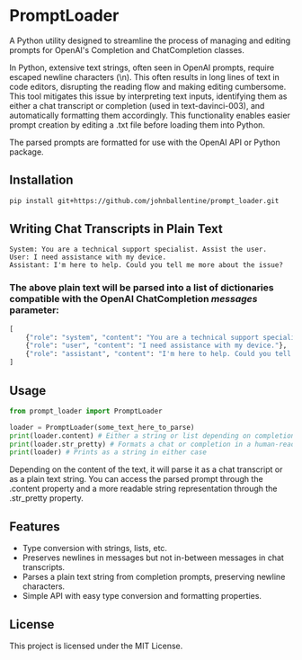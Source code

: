 # PromptLoader

A Python utility designed to streamline the process of managing and editing prompts for OpenAI's Completion and ChatCompletion classes.

In Python, extensive text strings, often seen in OpenAI prompts, require escaped newline characters (\\n). This often results in long lines of text in code editors, disrupting the reading flow and making editing cumbersome. This tool mitigates this issue by interpreting text inputs, identifying them as either a chat transcript or completion (used in text-davinci-003), and automatically formatting them accordingly. This functionality enables easier prompt creation by editing a .txt file before loading them into Python.

The parsed prompts are formatted for use with the OpenAI API or Python package.

## Installation
```bash
pip install git+https://github.com/johnballentine/prompt_loader.git
```

## Writing Chat Transcripts in Plain Text
```text
System: You are a technical support specialist. Assist the user.
User: I need assistance with my device.
Assistant: I'm here to help. Could you tell me more about the issue?
```

### The above plain text will be parsed into a list of dictionaries compatible with the OpenAI ChatCompletion <i>messages</i> parameter:
```python
[
    {"role": "system", "content": "You are a technical support specialist. Assist the user."},
    {"role": "user", "content": "I need assistance with my device."},
    {"role": "assistant", "content": "I'm here to help. Could you tell me more about the issue?"}
]
```

## Usage
```python
from prompt_loader import PromptLoader

loader = PromptLoader(some_text_here_to_parse)
print(loader.content) # Either a string or list depending on completion or chat
print(loader.str_pretty) # Formats a chat or completion in a human-readable way
print(loader) # Prints as a string in either case
```
Depending on the content of the text, it will parse it as a chat transcript or as a plain text string. You can access the parsed prompt through the .content property and a more readable string representation through the .str_pretty property.

## Features
- Type conversion with strings, lists, etc.
- Preserves newlines in messages but not in-between messages in chat transcripts.
- Parses a plain text string from completion prompts, preserving newline characters.
- Simple API with easy type conversion and formatting properties.

## License
This project is licensed under the MIT License.
